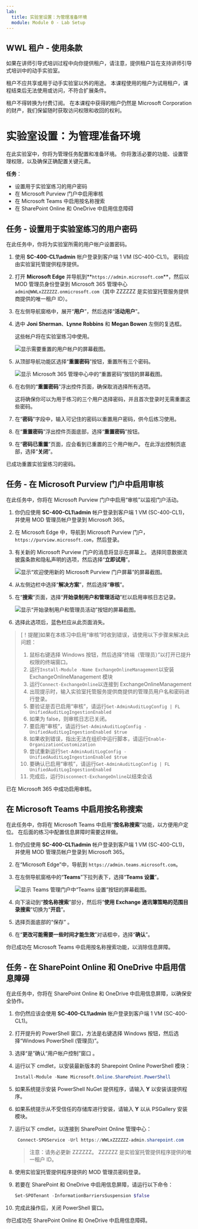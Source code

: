 ```yaml
---
lab:
  title: 实验室设置：为管理准备环境
  module: Module 0 - Lab Setup
---
```


## WWL 租户 - 使用条款

如果在讲师引导式培训过程中向你提供租户，请注意，提供租户旨在支持讲师引导式培训中的动手实验室。

租户不应共享或用于动手实验室以外的用途。 本课程使用的租户为试用租户，课程结束后无法使用或访问，不符合扩展条件。

租户不得转换为付费订阅。 在本课程中获得的租户仍然是 Microsoft Corporation 的财产，我们保留随时获取访问权限和收回的权利。

# 实验室设置：为管理准备环境

在此实验室中，你将为管理任务配置和准备环境。 你将激活必要的功能、设置管理权限，以及确保正确配置关键元素。

**任务**：

- 设置用于实验室练习的用户密码
- 在 Microsoft Purview 门户中启用审核
- 在 Microsoft Teams 中启用按名称搜索
- 在 SharePoint Online 和 OneDrive 中启用信息障碍

## 任务 - 设置用于实验室练习的用户密码

在此任务中，你将为实验室所需的用户帐户设置密码。

1. 使用 **SC-400-CL1\admin** 帐户登录到客户端 1 VM (SC-400-CL1)。 密码应由实验室托管提供程序提供。

1. 打开 **Microsoft Edge** 并导航到**`https://admin.microsoft.com`**，然后以 MOD 管理员身份登录到 Microsoft 365 管理中心 `admin@WWLxZZZZZZ.onmicrosoft.com`（其中 ZZZZZZ 是实验室托管服务提供商提供的唯一租户 ID）。

1. 在左侧导航窗格中，展开“**用户**”，然后选择“**活动用户**”。

1. 选中 **Joni Sherman**、**Lynne Robbins** 和 **Megan Bowen** 左侧的复选框。

   这些帐户将在实验室练习中使用。

   ![显示需要重置的用户帐户的屏幕截图。](../Media/user-accounts.png)

1. 从顶部导航功能区选择“**重置密码**”按钮，重置所有三个密码。

   ![显示 Microsoft 365 管理中心中的“重置密码”按钮的屏幕截图。](../Media/reset-password-button.png)

1. 在右侧的“**重置密码**”浮出控件页面，确保取消选择所有选项。

   这将确保你可以为用于练习的三个用户选择密码，并且首次登录时无需重置这些密码。

1. 在“**密码**”字段中，输入可记住的密码以重置用户密码，供今后练习使用。

1. 在“**重置密码**”浮出控件页面底部，选择“**重置密码**”按钮。

1. 在“**密码已重置**”页面，应会看到已重置的三个用户帐户。 在此浮出控制页底部，选择“**关闭**”。

已成功重置实验室练习的密码。

## 任务 - 在 Microsoft Purview 门户中启用审核

在此任务中，你将在 Microsoft Purview 门户中启用“审核”以监视门户活动。

1. 你仍应使用 **SC-400-CL1\admin** 帐户登录到客户端 1 VM (SC-400-CL1)，并使用 MOD 管理员帐户登录到 Microsoft 365。

1. 在 Microsoft Edge 中，导航到 Microsoft Purview 门户，`https://purview.microsoft.com`，然后登录。

1. 有关新的 Microsoft Purview 门户的消息将显示在屏幕上。 选择同意数据流披露条款和隐私声明的选项，然后选择“**立即试用**”。

    ![显示“欢迎使用新的 Microsoft Purview 门户屏幕”的屏幕截图。](../Media/welcome-purview-portal.png)

1. 从左侧边栏中选择“**解决方案**”，然后选择“**审核**”。

1. 在“**搜索**”页面，选择“**开始录制用户和管理活动**”栏以启用审核日志记录。

    ![显示“开始录制用户和管理员活动”按钮的屏幕截图。](../Media/enable-audit-button.png)

1. 选择此选项后，蓝色栏应从此页面消失。

>[！提醒]如果在本练习中启用“审核”时收到错误，请使用以下步骤来解决此问题：
>1. 鼠标右键选择 Windows 按钮，然后选择“终端（管理员）”以打开已提升权限的终端窗口。
>1. 运行`Install-Module -Name ExchangeOnlineManagement`以安装 ExchangeOnlineManagement 模块
>1. 运行`Connect-ExchangeOnline`以连接到 ExchangeOnlineManagement 
>1. 出现提示时，输入实验室托管服务提供商提供的管理员用户名和密码进行登录。
>1. 要验证是否已启用“审核”，请运行`Get-AdminAuditLogConfig | FL UnifiedAuditLogIngestionEnabled`
>1. 如果为 false，则审核日志已关闭。
>1. 要启用“审核”，请运行`Set-AdminAuditLogConfig -UnifiedAuditLogIngestionEnabled $true`
>   1. 如果收到错误，指出无法在组织中运行脚本，请运行`Enable-OrganizationCustomization`
>   1. 尝试重新运行`Set-AdminAuditLogConfig -UnifiedAuditLogIngestionEnabled $true`
>1. 要确认已启用“审核”，请运行`Get-AdminAuditLogConfig | FL UnifiedAuditLogIngestionEnabled`
>1. 完成后，运行`Disconnect-ExchangeOnline`以结束会话

已在 Microsoft 365 中成功启用审核。

## 在 Microsoft Teams 中启用按名称搜索

在此任务中，你将在 Microsoft Teams 中启用“**按名称搜索**”功能，以方便用户定位。 在后面的练习中配置信息屏障时需要这样做。

1. 你仍应使用 **SC-400-CL1\admin** 帐户登录到客户端 1 VM (SC-400-CL1)，并使用 MOD 管理员帐户登录到 Microsoft 365。

1. 在“Microsoft Edge”中，导航到 `https://admin.teams.microsoft.com`。

1. 在左侧导航窗格中的“**Teams**”下拉列表下，选择“**Teams 设置**”。

    ![显示 Teams 管理门户中“Teams 设置”按钮的屏幕截图。](../Media/teams-settings.png)

1. 向下滚动到“**按名称搜索**”部分，然后将“**使用 Exchange 通讯簿策略的范围目录搜索**”切换为“**开启**”。

1. 选择页面底部的“保存”  。

1. 在“**更改可能需要一些时间才能生效**”对话框中，选择“**确认**”。

你已成功在 Microsoft Teams 中启用按名称搜索功能，以消除信息屏障。

## 任务 - 在 SharePoint Online 和 OneDrive 中启用信息障碍

在此任务中，你将在 SharePoint Online 和 OneDrive 中启用信息屏障，以确保安全协作。

1. 你仍然应该会使用 **SC-400-CL1\admin** 帐户登录到客户端 1 VM (SC-400-CL1)。

1. 打开提升的 PowerShell 窗口，方法是右键选择 Windows 按钮，然后选择“Windows PowerShell (管理员)”。

1. 选择“是”确认“用户帐户控制”窗口 。

1. 运行以下 cmdlet，以安装最新版本的 Sharepoint Online PowerShell 模块：

    ```powershell
    Install-Module -Name Microsoft.Online.SharePoint.PowerShell
    ```

1. 如果系统提示安装 PowerShell NuGet 提供程序，请输入 **Y** 以安装该提供程序。

1. 如果系统提示从不受信任的存储库进行安装，请输入 **Y** 以从 PSGallery 安装模块。

1. 运行以下 cmdlet，以连接到 SharePoint Online 管理中心：

    ```powershell
     Connect-SPOService -Url https://WWLxZZZZZZ-admin.sharepoint.com
    ```

    >注意：请务必更新 ZZZZZZ。 ZZZZZZ 是实验室托管提供程序提供的唯一租户 ID。

1. 使用实验室托管提供程序提供的 MOD 管理员密码登录。

1. 若要在 SharePoint 和 OneDrive 中启用信息屏障，请运行以下命令：

    ```powershell
    Set-SPOTenant -InformationBarriersSuspension $false
    ```

1. 完成此操作后，关闭 PowerShell 窗口。

你已成功在 SharePoint Online 和 OneDrive 中启用信息障碍。
